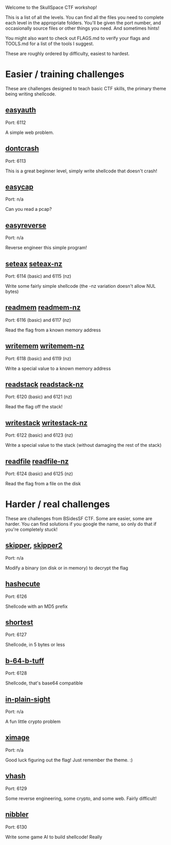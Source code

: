 Welcome to the SkullSpace CTF workshop!

This is a list of all the levels. You can find all the files you need to complete each level in the appropriate folders. You'll be given the port number, and occasionally source files or other things you need. And sometimes hints!

You might also want to check out FLAGS.md to verify your flags and TOOLS.md for a list of the tools I suggest.

These are roughly ordered by difficulty, easiest to hardest.

# Easier / training challenges

These are challenges designed to teach basic CTF skills, the primary theme being writing shellcode.

## [easyauth](easyauth/)

Port: 6112

A simple web problem.

## [dontcrash](dontcrash)

Port: 6113

This is a great beginner level, simply write shellcode that doesn't crash!

## [easycap](easycap)

Port: n/a

Can you read a pcap?

## [easyreverse](easyreverse)

Port: n/a

Reverse engineer this simple program!

## [seteax](seteax) [seteax-nz](seteax-nz)

Port: 6114 (basic) and 6115 (nz)

Write some fairly simple shellcode (the -nz variation doesn't allow NUL bytes)

## [readmem](readmem) [readmem-nz](readmem-nz)

Port: 6116 (basic) and 6117 (nz)

Read the flag from a known memory address

## [writemem](writemem) [writemem-nz](writemem-nz)

Port: 6118 (basic) and 6119 (nz)

Write a special value to a known memory address

## [readstack](readstack) [readstack-nz](readstack-nz)

Port: 6120 (basic) and 6121 (nz)

Read the flag off the stack!

## [writestack](writestack) [writestack-nz](writestack-nz)

Port: 6122 (basic) and 6123 (nz)

Write a special value to the stack (without damaging the rest of the stack)

## [readfile](readfile) [readfile-nz](readfile-nz)

Port: 6124 (basic) and 6125 (nz)

Read the flag from a file on the disk

# Harder / real challenges

These are challenges from BSidesSF CTF. Some are easier, some are harder. You can find solutions if you google the name, so only do that if you're completely stuck!

## [skipper](skipper), [skipper2](skipper2)

Port: n/a

Modify a binary (on disk or in memory) to decrypt the flag

## [hashecute](hashecute)

Port: 6126

Shellcode with an MD5 prefix

## [shortest](shortest)

Port: 6127

Shellcode, in 5 bytes or less

## [b-64-b-tuff](b-64-b-tuff)

Port: 6128

Shellcode, that's base64 compatible

## [in-plain-sight](in-plain-sight)

Port: n/a

A fun little crypto problem

## [ximage](ximage)

Port: n/a

Good luck figuring out the flag! Just remember the theme. :)

## [vhash](vhash)

Port: 6129

Some reverse engineering, some crypto, and some web. Fairly difficult!

## [nibbler](nibbler)

Port: 6130

Write some game AI to build shellcode! Really

